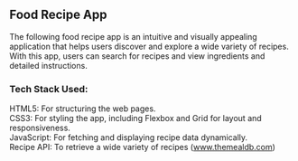 ## Food Recipe App
The following food recipe app is an intuitive and visually appealing application that helps users discover and explore a wide variety of recipes. With this app, users can search for recipes and view ingredients and  detailed instructions.  

### Tech Stack Used:
HTML5: For structuring the web pages.  
CSS3: For styling the app, including Flexbox and Grid for layout and responsiveness.  
JavaScript: For fetching and displaying recipe data dynamically.  
Recipe API: To retrieve a wide variety of recipes (www.themealdb.com)
